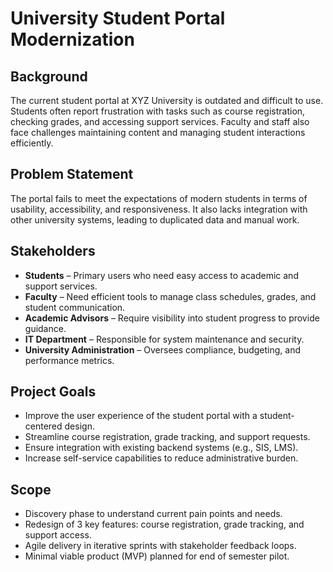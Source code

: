 # University Student Portal Modernization

## Background
The current student portal at XYZ University is outdated and difficult to use. Students often report frustration with tasks such as course registration, checking grades, and accessing support services. Faculty and staff also face challenges maintaining content and managing student interactions efficiently.

## Problem Statement
The portal fails to meet the expectations of modern students in terms of usability, accessibility, and responsiveness. It also lacks integration with other university systems, leading to duplicated data and manual work.

## Stakeholders
- **Students** – Primary users who need easy access to academic and support services.
- **Faculty** – Need efficient tools to manage class schedules, grades, and student communication.
- **Academic Advisors** – Require visibility into student progress to provide guidance.
- **IT Department** – Responsible for system maintenance and security.
- **University Administration** – Oversees compliance, budgeting, and performance metrics.

## Project Goals
- Improve the user experience of the student portal with a student-centered design.
- Streamline course registration, grade tracking, and support requests.
- Ensure integration with existing backend systems (e.g., SIS, LMS).
- Increase self-service capabilities to reduce administrative burden.

## Scope
- Discovery phase to understand current pain points and needs.
- Redesign of 3 key features: course registration, grade tracking, and support access.
- Agile delivery in iterative sprints with stakeholder feedback loops.
- Minimal viable product (MVP) planned for end of semester pilot.
